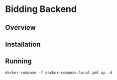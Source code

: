 # Bidding Backend

## Overview

## Installation

## Running
```shell
docker-compose -f docker-compose.local.yml up -d
```